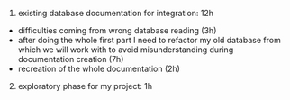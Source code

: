 1. existing database documentation for integration: 12h 
  - difficulties coming from wrong database reading (3h)
  - after doing the whole first part I need to refactor my old database from which we will work with to avoid misunderstanding during documentation creation (7h)
  - recreation of the whole documentation (2h)
2. exploratory phase for my project: 1h

